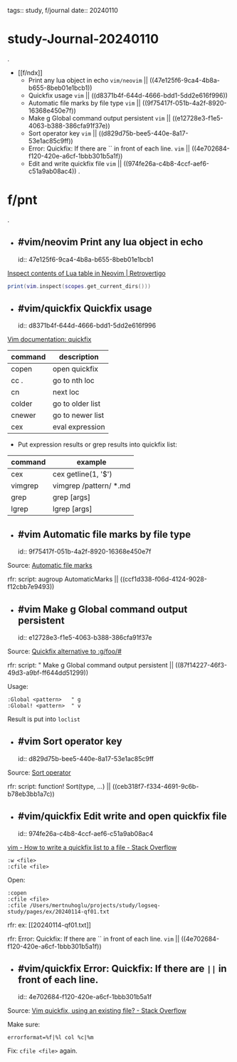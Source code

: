 tags:: study, f/journal
date:: 20240110

# study-Journal-20240110
.
- [[f/ndx]]
  - Print any lua object in echo `vim/neovim` || ((47e125f6-9ca4-4b8a-b655-8beb01e1bcb1))
  - Quickfix usage `vim` || ((d8371b4f-644d-4666-bdd1-5dd2e616f996))
  - Automatic file marks by file type `vim` || ((9f75417f-051b-4a2f-8920-16368e450e7f))
  - Make g Global command output persistent `vim` || ((e12728e3-f1e5-4063-b388-386cfa91f37e))
  - Sort operator key `vim` || ((d829d75b-bee5-440e-8a17-53e1ac85c9ff))
  - Error: Quickfix: If there are `` in front of each line. `vim` || ((4e702684-f120-420e-a6cf-1bbb301b5a1f))
  - Edit and write quickfix file `vim` || ((974fe26a-c4b8-4ccf-aef6-c51a9ab08ac4))
.
# f/pnt
.
- ## #vim/neovim Print any lua object in echo
  id:: 47e125f6-9ca4-4b8a-b655-8beb01e1bcb1

[Inspect contents of Lua table in Neovim | Retrovertigo](https://doriankarter.com/inspect-contents-of-lua-table-in-neovim/)

```lua
print(vim.inspect(scopes.get_current_dirs()))
```

- ## #vim/quickfix Quickfix usage
  id:: d8371b4f-644d-4666-bdd1-5dd2e616f996

[Vim documentation: quickfix](https://vimdoc.sourceforge.net/htmldoc/quickfix.html)

| command | description      |
|---------|------------------|
| copen   | open quickfix    |
| cc .    | go to nth loc    |
| cn      | next loc         |
| colder  | go to older list |
| cnewer  | go to newer list |
| cex     | eval expression  |

* Put expression results or grep results into quickfix list:

| command | example                |
|---------|------------------------|
| cex     | cex getline(1, '$')    |
| vimgrep | vimgrep /pattern/ *.md |
| grep    | grep [args]            |
| lgrep   | lgrep [args]           |

- ## #vim Automatic file marks by file type
  id:: 9f75417f-051b-4a2f-8920-16368e450e7f

Source: [Automatic file marks](https://gist.github.com/romainl/3e0cb99343c72d04e9bc10f6d76ebbef)

rfr: script: augroup AutomaticMarks || ((ccf1d338-f06d-4124-9028-f12cbb7e9493))

- ## #vim Make g Global command output persistent
  id:: e12728e3-f1e5-4063-b388-386cfa91f37e

Source: [Quickfix alternative to :g/foo/#](https://gist.github.com/romainl/f7e2e506dc4d7827004e4994f1be2df6)

rfr: script: " Make g Global command output persistent || ((87f14227-46f3-49d3-a9bf-ff644dd51299))

Usage:

```vim
:Global <pattern>   " g
:Global! <pattern>  " v
```

Result is put into `loclist`

- ## #vim Sort operator key
  id:: d829d75b-bee5-440e-8a17-53e1ac85c9ff

Source: [Sort operator](https://gist.github.com/romainl/6351afff54003b3d58c5d9c56f9960e5)

rfr: script: function! Sort(type, ...) || ((ceb318f7-f334-4691-9c6b-b78eb3bb1a7c))

- ## #vim/quickfix Edit write and open quickfix file
  id:: 974fe26a-c4b8-4ccf-aef6-c51a9ab08ac4

[vim - How to write a quickfix list to a file - Stack Overflow](https://stackoverflow.com/questions/67376774/how-to-write-a-quickfix-list-to-a-file)

```vim
:w <file>
:cfile <file>
```

Open:

```vim
:copen
:cfile <file>
:cfile /Users/mertnuhoglu/projects/study/logseq-study/pages/ex/20240114-qf01.txt
```

rfr: ex: [[20240114-qf01.txt]]

rfr: Error: Quickfix: If there are `` in front of each line. `vim` || ((4e702684-f120-420e-a6cf-1bbb301b5a1f))

- ## #vim/quickfix Error: Quickfix: If there are `||` in front of each line.
  id:: 4e702684-f120-420e-a6cf-1bbb301b5a1f

Source: [Vim quickfix, using an existing file? - Stack Overflow](https://stackoverflow.com/questions/18974140/vim-quickfix-using-an-existing-file)

Make sure:

```vim
errorformat=%f|%l col %c|%m
```

Fix: `cfile <file>` again.



